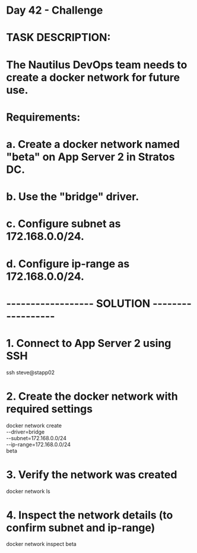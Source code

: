 # Day 42 - Challenge 
# TASK DESCRIPTION:
# The Nautilus DevOps team needs to create a docker network for future use.
# Requirements:
#   a. Create a docker network named "beta" on App Server 2 in Stratos DC.
#   b. Use the "bridge" driver.
#   c. Configure subnet as 172.168.0.0/24.
#   d. Configure ip-range as 172.168.0.0/24.

# ------------------ SOLUTION ------------------

# 1. Connect to App Server 2 using SSH
ssh steve@stapp02

# 2. Create the docker network with required settings
docker network create \
  --driver=bridge \
  --subnet=172.168.0.0/24 \
  --ip-range=172.168.0.0/24 \
  beta

# 3. Verify the network was created
docker network ls

# 4. Inspect the network details (to confirm subnet and ip-range)
docker network inspect beta
